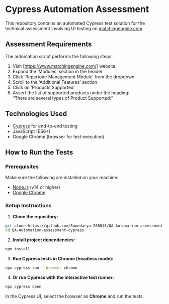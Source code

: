# Cypress Automation Assessment

This repository contains an automated Cypress test solution for the technical assessment involving UI testing on [matchingengine.com](https://www.matchingengine.com/).

## Assessment Requirements

The automation script performs the following steps:

1. Visit [https://www.matchingengine.com/] website.
2. Expand the ‘Modules’ section in the header
3. Click ‘Repertoire Management Module’ from the dropdown
4. Scroll to the ‘Additional Features’ section
5. Click on ‘Products Supported’
6. Assert the list of supported products under the heading:  
   “There are several types of Product Supported:”

## Technologies Used

- [Cypress](https://www.cypress.io/) for end-to-end testing
- JavaScript (ES6+)
- Google Chrome (browser for test execution)

## How to Run the Tests

### Prerequisites

Make sure the following are installed on your machine:

- [Node.js](https://nodejs.org/) (v14 or higher)
- [Google Chrome](https://www.google.com/chrome/)

### Setup Instructions

1. **Clone the repository:**

```bash
git clone https://github.com/Soundarya-200618/QA-Automation-assessment-cypress.git
cd QA-Automation-assessment-cypress
```

2. **Install project dependencies:**

```bash
npm install
```

3. **Run Cypress tests in Chrome (headless mode):**

```bash
npx cypress run --browser chrome
```

4. **Or run Cypress with the interactive test runner:**

```bash
npx cypress open
```

In the Cypress UI, select the browser as **Chrome** and run the tests.
